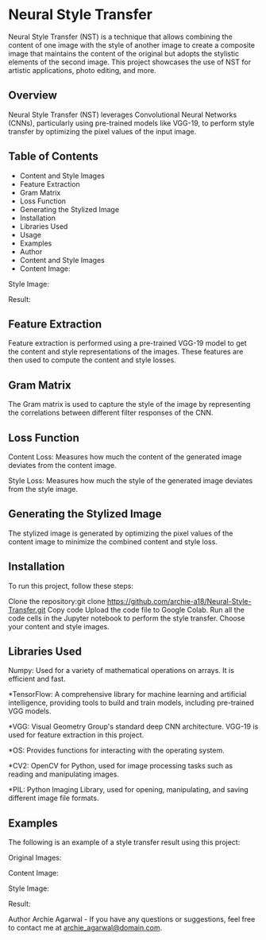 # Neural Style Transfer

Neural Style Transfer (NST) is a technique that allows combining the content of one image with the style of another image to create a composite image that maintains the content of the original but adopts the stylistic elements of the second image. This project showcases the use of NST for artistic applications, photo editing, and more.

## Overview
Neural Style Transfer (NST) leverages Convolutional Neural Networks (CNNs), particularly using pre-trained models like VGG-19, to perform style transfer by optimizing the pixel values of the input image.

## Table of Contents
* Content and Style Images
* Feature Extraction
* Gram Matrix
* Loss Function
* Generating the Stylized Image
* Installation
* Libraries Used
* Usage
* Examples
* Author
* Content and Style Images
* Content Image:

Style Image:

Result:

## Feature Extraction
Feature extraction is performed using a pre-trained VGG-19 model to get the content and style representations of the images. These features are then used to compute the content and style losses.

## Gram Matrix
The Gram matrix is used to capture the style of the image by representing the correlations between different filter responses of the CNN.

## Loss Function
Content Loss:
Measures how much the content of the generated image deviates from the content image.

Style Loss:
Measures how much the style of the generated image deviates from the style image.

## Generating the Stylized Image
The stylized image is generated by optimizing the pixel values of the content image to minimize the combined content and style loss.

## Installation
To run this project, follow these steps:

Clone the repository:git clone https://github.com/archie-a18/Neural-Style-Transfer.git
Copy code
Upload the code file to Google Colab.
Run all the code cells in the Jupyter notebook to perform the style transfer.
Choose your content and style images.


## Libraries Used
Numpy:
Used for a variety of mathematical operations on arrays. It is efficient and fast.

*TensorFlow:
A comprehensive library for machine learning and artificial intelligence, providing tools to build and train models, including pre-trained VGG models.

*VGG:
Visual Geometry Group's standard deep CNN architecture. VGG-19 is used for feature extraction in this project.

*OS:
Provides functions for interacting with the operating system.

*CV2:
OpenCV for Python, used for image processing tasks such as reading and manipulating images.

*PIL:
Python Imaging Library, used for opening, manipulating, and saving different image file formats.

## Examples
The following is an example of a style transfer result using this project:

Original Images:

Content Image:

Style Image:

Result:

Author
Archie Agarwal - If you have any questions or suggestions, feel free to contact me at archie_agarwal@domain.com.
